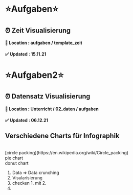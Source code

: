# <strong>⭐️Aufgaben⭐️</strong>
## ⏰ Zeit Visualisierung
#### 📍 Location : aufgaben / template_zeit
#### ✅ Updated : 15.11.21

# <strong>⭐️Aufgaben2⭐️</strong>
## ⏰ Datensatz Visualisierung
#### 📍 Location : Unterricht / 02_daten / aufgaben
#### ✅ Updated : 06.12.21


## Verschiedene Charts für Infographik
<br>
[circle packing](https://en.wikipedia.org/wiki/Circle_packing)<br>
pie chart <br>
donut chart

1. Data => Data crunching
2. Visularisierung
3. checken 1. mit 2.
4.
